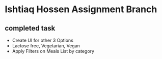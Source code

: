 # Ishtiaq Hossen Assignment Branch 
## completed task 
- Create UI for other 3 Options
- Lactose free, Vegetarian, Vegan
- Apply Filters on Meals List by category
